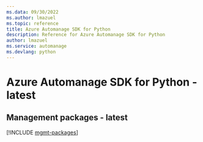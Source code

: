 ```yaml
---
ms.data: 09/30/2022
ms.author: lmazuel
ms.topic: reference
title: Azure Automanage SDK for Python
description: Reference for Azure Automanage SDK for Python
author: lmazuel
ms.service: automanage
ms.devlang: python
---
```

# Azure Automanage SDK for Python - latest

## Management packages - latest
[!INCLUDE [mgmt-packages](automanage-mgmt-index.md)]